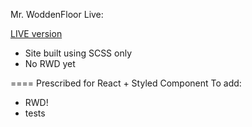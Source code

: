 Mr. WoddenFloor
Live:

<a href="https://kkinod.github.io/Webpage-MrWoddenFloor/">LIVE version</a>

- Site built using SCSS only
- No RWD yet

==== Prescribed for React + Styled Component
To add: 
- RWD!
- tests

